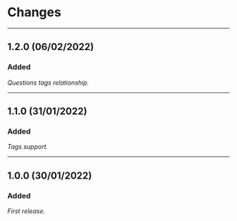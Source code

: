 # Changes

___

## 1.2.0 (06/02/2022)

### Added

*Questions tags relationship.*

___

## 1.1.0 (31/01/2022)

### Added

*Tags support.*

___

## 1.0.0 (30/01/2022)

### Added

*First release.*